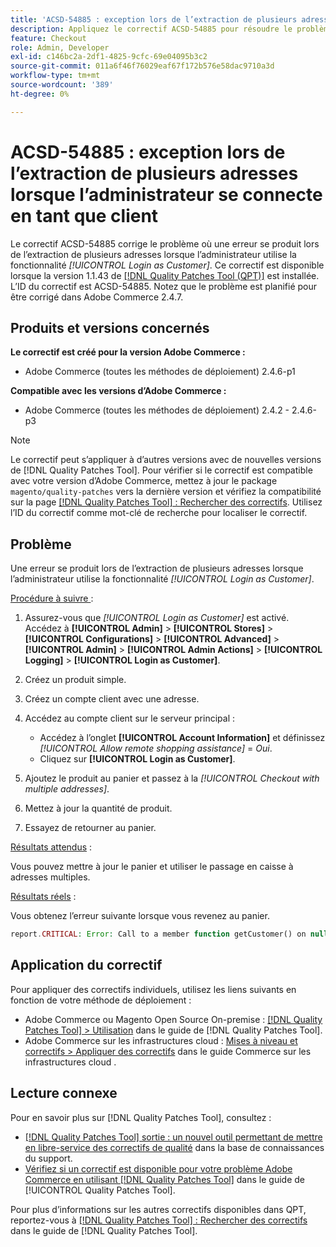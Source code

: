 ```yaml
---
title: 'ACSD-54885 : exception lors de l’extraction de plusieurs adresses lorsque l’administrateur se connecte en tant que client'
description: Appliquez le correctif ACSD-54885 pour résoudre le problème d’Adobe Commerce en raison duquel une erreur se produit lors de l’extraction de plusieurs adresses lorsque l’administrateur utilise la fonctionnalité *[!UICONTROL Login as Customer]*.
feature: Checkout
role: Admin, Developer
exl-id: c146bc2a-2df1-4825-9cfc-69e04095b3c2
source-git-commit: 011a6f46f76029eaf67f172b576e58dac9710a3d
workflow-type: tm+mt
source-wordcount: '389'
ht-degree: 0%

---
```


# ACSD-54885 : exception lors de l’extraction de plusieurs adresses lorsque l’administrateur se connecte en tant que client

Le correctif ACSD-54885 corrige le problème où une erreur se produit lors de l’extraction de plusieurs adresses lorsque l’administrateur utilise la fonctionnalité *[!UICONTROL Login as Customer]*. Ce correctif est disponible lorsque la version 1.1.43 de [[!DNL Quality Patches Tool (QPT)]](https://experienceleague.adobe.com/fr/docs/commerce-operations/tools/quality-patches-tool/quality-patches-tool-to-self-serve-quality-patches) est installée. L’ID du correctif est ACSD-54885. Notez que le problème est planifié pour être corrigé dans Adobe Commerce 2.4.7.

## Produits et versions concernés

**Le correctif est créé pour la version Adobe Commerce :**

* Adobe Commerce (toutes les méthodes de déploiement) 2.4.6-p1

**Compatible avec les versions d’Adobe Commerce :**

* Adobe Commerce (toutes les méthodes de déploiement) 2.4.2 - 2.4.6-p3

>[!NOTE]
>
>Le correctif peut s’appliquer à d’autres versions avec de nouvelles versions de [!DNL Quality Patches Tool]. Pour vérifier si le correctif est compatible avec votre version d’Adobe Commerce, mettez à jour le package `magento/quality-patches` vers la dernière version et vérifiez la compatibilité sur la page [[!DNL Quality Patches Tool] : Rechercher des correctifs](https://experienceleague.adobe.com/tools/commerce-quality-patches/index.html?lang=fr). Utilisez l’ID du correctif comme mot-clé de recherche pour localiser le correctif.

## Problème

Une erreur se produit lors de l’extraction de plusieurs adresses lorsque l’administrateur utilise la fonctionnalité *[!UICONTROL Login as Customer]*.

<u>Procédure à suivre </u> :

1. Assurez-vous que *[!UICONTROL Login as Customer]* est activé. Accédez à **[!UICONTROL Admin]** > **[!UICONTROL Stores]** > **[!UICONTROL Configurations]** > **[!UICONTROL Advanced]** > **[!UICONTROL Admin]** > **[!UICONTROL Admin Actions]** > **[!UICONTROL Logging]** > **[!UICONTROL Login as Customer]**.
1. Créez un produit simple.
1. Créez un compte client avec une adresse.
1. Accédez au compte client sur le serveur principal :

   * Accédez à l’onglet **[!UICONTROL Account Information]** et définissez *[!UICONTROL Allow remote shopping assistance]* = *Oui*.
   * Cliquez sur **[!UICONTROL Login as Customer]**.

1. Ajoutez le produit au panier et passez à la *[!UICONTROL Checkout with multiple addresses]*.
1. Mettez à jour la quantité de produit.
1. Essayez de retourner au panier.

<u>Résultats attendus</u> :

Vous pouvez mettre à jour le panier et utiliser le passage en caisse à adresses multiples.

<u>Résultats réels</u> :

Vous obtenez l’erreur suivante lorsque vous revenez au panier.

```PHP
report.CRITICAL: Error: Call to a member function getCustomer() on null in magento2ee/app/code/Magento/LoginAsCustomerLogging/Observer/LogUpdateQtyObserver.php:88
```

## Application du correctif

Pour appliquer des correctifs individuels, utilisez les liens suivants en fonction de votre méthode de déploiement :

* Adobe Commerce ou Magento Open Source On-premise : [[!DNL Quality Patches Tool] > Utilisation](/help/tools/quality-patches-tool/usage.md) dans le guide de [!DNL Quality Patches Tool].
* Adobe Commerce sur les infrastructures cloud : [Mises à niveau et correctifs > Appliquer des correctifs](https://experienceleague.adobe.com/docs/commerce-cloud-service/user-guide/develop/upgrade/apply-patches.html?lang=fr) dans le guide Commerce sur les infrastructures cloud .

## Lecture connexe

Pour en savoir plus sur [!DNL Quality Patches Tool], consultez :

* [[!DNL Quality Patches Tool] sortie : un nouvel outil permettant de mettre en libre-service des correctifs de qualité](https://experienceleague.adobe.com/fr/docs/commerce-operations/tools/quality-patches-tool/quality-patches-tool-to-self-serve-quality-patches) dans la base de connaissances du support.
* [Vérifiez si un correctif est disponible pour votre problème Adobe Commerce en utilisant [!DNL Quality Patches Tool]](/help/tools/quality-patches-tool/patches-available-in-qpt/check-patch-for-magento-issue-with-magento-quality-patches.md) dans le guide de [!UICONTROL Quality Patches Tool].


Pour plus d’informations sur les autres correctifs disponibles dans QPT, reportez-vous à [[!DNL Quality Patches Tool] : Rechercher des correctifs](https://experienceleague.adobe.com/tools/commerce-quality-patches/index.html?lang=fr) dans le guide de [!DNL Quality Patches Tool].

